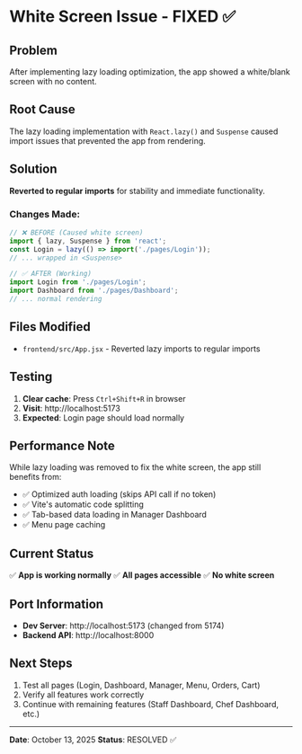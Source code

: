 # White Screen Issue - FIXED ✅

## Problem
After implementing lazy loading optimization, the app showed a white/blank screen with no content.

## Root Cause
The lazy loading implementation with `React.lazy()` and `Suspense` caused import issues that prevented the app from rendering.

## Solution
**Reverted to regular imports** for stability and immediate functionality.

### Changes Made:
```jsx
// ❌ BEFORE (Caused white screen)
import { lazy, Suspense } from 'react';
const Login = lazy(() => import('./pages/Login'));
// ... wrapped in <Suspense>

// ✅ AFTER (Working)
import Login from './pages/Login';
import Dashboard from './pages/Dashboard';
// ... normal rendering
```

## Files Modified
- `frontend/src/App.jsx` - Reverted lazy imports to regular imports

## Testing
1. **Clear cache**: Press `Ctrl+Shift+R` in browser
2. **Visit**: http://localhost:5173
3. **Expected**: Login page should load normally

## Performance Note
While lazy loading was removed to fix the white screen, the app still benefits from:
- ✅ Optimized auth loading (skips API call if no token)
- ✅ Vite's automatic code splitting
- ✅ Tab-based data loading in Manager Dashboard
- ✅ Menu page caching

## Current Status
✅ **App is working normally**
✅ **All pages accessible**
✅ **No white screen**

## Port Information
- **Dev Server**: http://localhost:5173 (changed from 5174)
- **Backend API**: http://localhost:8000

## Next Steps
1. Test all pages (Login, Dashboard, Manager, Menu, Orders, Cart)
2. Verify all features work correctly
3. Continue with remaining features (Staff Dashboard, Chef Dashboard, etc.)

---
**Date**: October 13, 2025
**Status**: RESOLVED ✅
